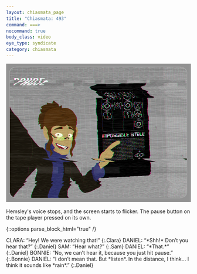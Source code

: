 ```yaml
---
layout: chiasmata_page
title: "Chiasmata: 493"
command: ===>
nocommand: true
body_class: video
eye_type: syndicate
category: chiasmata
---
```


![493](/chiasmata/images/narrative/491.png)

Hemsley's voice stops, and the screen starts to flicker. The pause button on the tape player pressed on its own.

{::options parse_block_html="true" /}
<div class="dialogue">
CLARA: “Hey! We were watching that!” 
{:.Clara}
DANIEL: “*Shh!* Don’t you hear that?” 
{:.Daniel}
SAM: “Hear what?” 
{:.Sam}
DANIEL: “*That.*” 
{:.Daniel}
BONNIE: “No, we can’t hear it, because you just hit pause.” 
{:.Bonnie}
DANIEL: “I don’t mean that. But *listen*. In the distance, I think... I think it sounds like *rain*.” 
{:.Daniel}
</div>